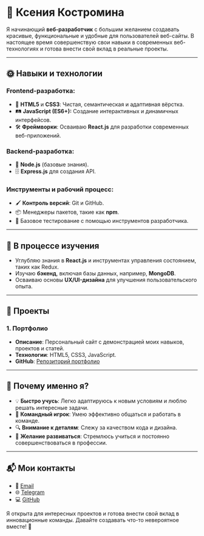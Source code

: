 # 🌻 Ксения Костромина  

Я начинающий **веб-разработчик** с большим желанием создавать красивые, функциональные и удобные для пользователей веб-сайты. В настоящее время совершенствую свои навыки в современных веб-технологиях и готова внести свой вклад в реальные проекты.  

---

## 🌞 Навыки и технологии  

### Frontend-разработка:  
- 🌟 **HTML5** и **CSS3**: Чистая, семантическая и адаптивная вёрстка.  
- 🛤 **JavaScript (ES6+):** Создание интерактивных и динамичных интерфейсов.  
- 🛠️ **Фреймворки**: Осваиваю **React.js** для разработки современных веб-приложений.  

### Backend-разработка:  
- 🔗 **Node.js** (базовые знания).  
- 🗄️ **Express.js** для создания API.  

### Инструменты и рабочий процесс:  
- 🖌️ **Контроль версий**: Git и GitHub.  
- 📦 Менеджеры пакетов, такие как **npm**.  
- 🧪 Базовое тестирование с помощью инструментов разработчика.  

---

## 📖 В процессе изучения  

- Углубляю знания в **React.js** и инструментах управления состоянием, таких как Redux.  
- Изучаю **бэкенд**, включая базы данных, например, **MongoDB**.  
- Осваиваю основы **UX/UI-дизайна** для улучшения пользовательского опыта.  

---

## 🌟 Проекты  

### **1. Портфолио**  
- **Описание**: Персональный сайт с демонстрацией моих навыков, проектов и статей.  
- **Технологии**: HTML5, CSS3, JavaScript.  
- **GitHub**: [Репозиторий портфолио](https://github.com/Aksi12344321/My-portfolio)  
 

---

## 🎯 Почему именно я?  

- 💡 **Быстро учусь**: Легко адаптируюсь к новым условиям и люблю решать интересные задачи.  
- 🤝 **Командный игрок**: Умею эффективно общаться и работать в команде.  
- 🔍 **Внимание к деталям**: Слежу за качеством кода и дизайна.  
- 🌱 **Желание развиваться**: Стремлюсь учиться и постоянно совершенствоваться в профессии.  

---

## 📬 Мои контакты  

- 📧 [Email](mailto:aksi1234@yandex.ru)  
- 🌐 [Telegram](t.me@Aksi1234) 
- 💻 [GitHub](https://github.com/Aksi12344321)  

Я открыта для интересных проектов и готова внести свой вклад в инновационные команды. Давайте создавать что-то невероятное вместе! 🌸

